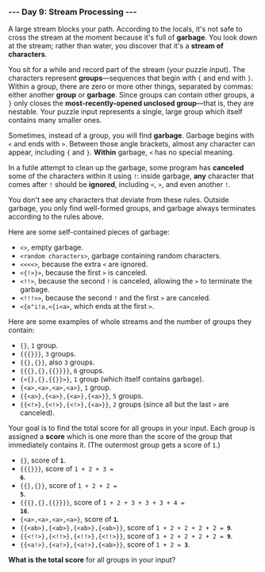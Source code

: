 ### --- Day 9: Stream Processing ---

A large stream blocks your path. According to the locals, it's not safe to
cross the stream at the moment because it's full of **garbage**. You look down
at the stream; rather than water, you discover that it's a **stream of
characters**.

You sit for a while and record part of the stream (your puzzle input). The
characters represent **groups**—sequences that begin with `{` and end with `}`.
Within a group, there are zero or more other things, separated by commas:
either another **group** or **garbage**. Since groups can contain other groups, a `}`
only closes the **most-recently-opened unclosed group**—that is, they are
nestable. Your puzzle input represents a single, large group which itself
contains many smaller ones.

Sometimes, instead of a group, you will find **garbage**. Garbage begins with `<`
and ends with `>`. Between those angle brackets, almost any character can
appear, including `{` and `}`. **Within** garbage, `<` has no special meaning.

In a futile attempt to clean up the garbage, some program has **canceled** some
of the characters within it using `!`: inside garbage, **any** character that
comes after `!` should be **ignored**, including `<`, `>`, and even another `!`.

You don't see any characters that deviate from these rules. Outside
garbage, you only find well-formed groups, and garbage always terminates
according to the rules above.

Here are some self-contained pieces of garbage:

- `<>`, empty garbage.
- `<random characters>`, garbage containing random characters.
- `<<<<>`, because the extra `<` are ignored.
- `<{!>}>`, because the first `>` is canceled.
- `<!!>`, because the second `!` is canceled, allowing the `>` to terminate
the garbage.
- `<!!!>>`, because the second `!` and the first `>` are canceled.
- `<{o"i!a,<{i<a>`, which ends at the first `>`.

Here are some examples of whole streams and the number of groups they
contain:

- `{}`, `1` group.
- `{{{}}}`, `3` groups.
- `{{},{}}`, also `3` groups.
- `{{{},{},{{}}}}`, `6` groups.
- `{<{},{},{{}}>}`, `1` group (which itself contains garbage).
- `{<a>,<a>,<a>,<a>}`, `1` group.
- `{{<a>},{<a>},{<a>},{<a>}}`, `5` groups.
- `{{<!>},{<!>},{<!>},{<a>}}`, `2` groups (since all but the last `>` are
canceled).

Your goal is to find the total score for all groups in your input. Each
group is assigned a **score** which is one more than the score of the group
that immediately contains it. (The outermost group gets a score of `1`.)

- `{}`, score of **`1`**.
- `{{{}}}`, score of <code>1 + 2 + 3 = <b>6</b></code>.
- `{{},{}}`, score of <code>1 + 2 + 2 = <b>5</b></code>.
- `{{{},{},{{}}}}`, score of <code>1 + 2 + 3 + 3 + 3 + 4 = <b>16</b></code>.
- `{<a>,<a>,<a>,<a>}`, score of **`1`**.
- `{{<ab>},{<ab>},{<ab>},{<ab>}}`, score of <code>1 + 2 + 2 + 2 + 2 = <b>9</b></code>.
- `{{<!!>},{<!!>},{<!!>},{<!!>}}`, score of <code>1 + 2 + 2 + 2 + 2 = <b>9</b></code>.
- `{{<a!>},{<a!>},{<a!>},{<ab>}}`, score of <code>1 + 2 = <b>3</b></code>.

**What is the total score** for all groups in your input?

